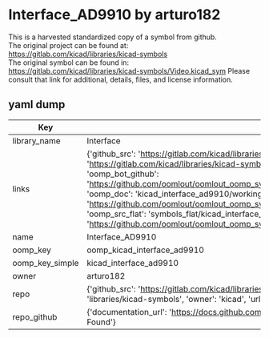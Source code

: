 # Interface_AD9910 by arturo182  
This is a harvested standardized copy of a symbol from github.  
The original project can be found at:  
https://gitlab.com/kicad/libraries/kicad-symbols  
The original symbol can be found in:
https://gitlab.com/kicad/libraries/kicad-symbols/Video.kicad_sym
Please consult that link for additional, details, files, and license information.  
## yaml dump  
| Key | Value |  
| --- | --- |  
| library_name | Interface |  
| links | {'github_src': 'https://gitlab.com/kicad/libraries/kicad-symbols/Video.kicad_sym', 'github_src_repo': 'https://gitlab.com/kicad/libraries/kicad-symbols', 'oomp_bot': 'kicad_interface_ad9910/working', 'oomp_bot_github': 'https://github.com/oomlout/oomlout_oomp_symbol_bot/tree/main/kicad_interface_ad9910/working', 'oomp_doc': 'kicad_interface_ad9910/working', 'oomp_doc_github': 'https://github.com/oomlout/oomlout_oomp_symbol_doc/tree/main/kicad_interface_ad9910/working', 'oomp_src_flat': 'symbols_flat/kicad_interface_ad9910/working', 'oomp_src_flat_github': 'https://github.com/oomlout/oomlout_oomp_symbol_src/tree/main/kicad_interface_ad9910/working'} |  
| name | Interface_AD9910 |  
| oomp_key | oomp_kicad_interface_ad9910 |  
| oomp_key_simple | kicad_interface_ad9910 |  
| owner | arturo182 |  
| repo | {'github_src': 'https://gitlab.com/kicad/libraries/kicad-symbols/Video.kicad_sym', 'name': 'libraries/kicad-symbols', 'owner': 'kicad', 'url': 'https://gitlab.com/kicad/libraries/kicad-symbols'} |  
| repo_github | {'documentation_url': 'https://docs.github.com/rest/repos/repos#get-a-repository', 'message': 'Not Found'} |  

